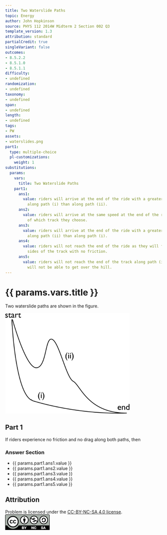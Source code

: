 ```yaml
---
title: Two Waterslide Paths
topic: Energy
author: John Hopkinson
source: PHYS 112 2014W Midterm 2 Section 002 Q3
template_version: 1.3
attribution: standard
partialCredit: true
singleVariant: false
outcomes:
- 8.5.2.2
- 8.5.1.0
- 8.5.1.1
difficulty:
- undefined
randomization:
- undefined
taxonomy:
- undefined
span:
- undefined
length:
- undefined
tags:
- PW
assets:
- waterslides.png
part1:
  type: multiple-choice
  pl-customizations:
    weight: 1
substitutions:
  params:
    vars:
      title: Two Waterslide Paths
    part1:
      ans1:
        value: riders will arrive at the end of the ride with a greater final speed
          along path (i) than along path (ii).
      ans2:
        value: riders will arrive at the same speed at the end of the ride regardless
          of which track they choose.
      ans3:
        value: riders will arrive at the end of the ride with a greater final speed
          along path (ii) than along path (i).
      ans4:
        value: riders will not reach the end of the ride as they will fly off the
          sides of the track with no friction.
      ans5:
        value: riders will not reach the end of the track along path (ii) as they
          will not be able to get over the hill.
---
```

# {{ params.vars.title }}
Two waterslide paths are shown in the figure.

<img src="waterslides.png" alt="Figure of two waterslide paths. The first slide forms an almost straight path from start to end while the second slide creates a deep valley and then a bump before reaching the end point." width=400>

## Part 1

If riders experience no friction and no drag along both paths, then

### Answer Section

- {{ params.part1.ans1.value }}
- {{ params.part1.ans2.value }}
- {{ params.part1.ans3.value }}
- {{ params.part1.ans4.value }}
- {{ params.part1.ans5.value }}

## Attribution

Problem is licensed under the [CC-BY-NC-SA 4.0 license](https://creativecommons.org/licenses/by-nc-sa/4.0/).<br> ![The Creative Commons 4.0 license requiring attribution-BY, non-commercial-NC, and share-alike-SA license.](https://raw.githubusercontent.com/firasm/bits/master/by-nc-sa.png)